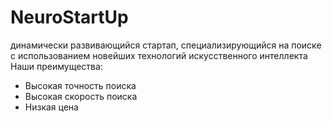 # NeuroStartUp
динамически развивающийся стартап, специализирующийся на поиске с использованием новейших технологий искусственного интеллекта
Наши преимущества:
- Высокая точность поиска
- Высокая скорость поиска
- Низкая цена
  